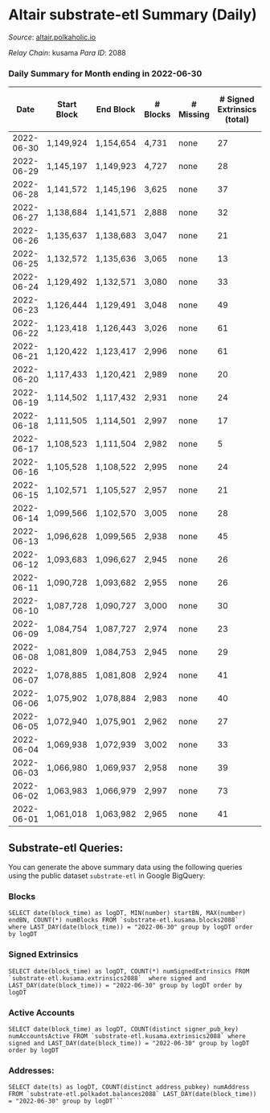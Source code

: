 # Altair substrate-etl Summary (Daily)

_Source_: [altair.polkaholic.io](https://altair.polkaholic.io)

*Relay Chain*: kusama
*Para ID*: 2088



### Daily Summary for Month ending in 2022-06-30


| Date | Start Block | End Block | # Blocks | # Missing | # Signed Extrinsics (total) | # Active Accounts | # Addresses with Balances | # Events | # Transfers | # XCM Transfers In | # XCM Transfers Out |
| ---- | ----------- | --------- | -------- | --------- | --------------------------- | ----------------- | ------------------------- | -------- | ----------- | ------------------ | ------------------- |
| 2022-06-30 | 1,149,924 | 1,154,654 | 4,731 | none  | 27 | 19 | 22,206 | 9,589 | 16 ($1,867.08) |   |   |
| 2022-06-29 | 1,145,197 | 1,149,923 | 4,727 | none  | 28 | 19 | 22,200 | 9,581 | 6 ($377.58) |   | 1 ($343.11) |
| 2022-06-28 | 1,141,572 | 1,145,196 | 3,625 | none  | 37 | 30 | 22,199 | 7,423 | 15 ($111.16) |   |   |
| 2022-06-27 | 1,138,684 | 1,141,571 | 2,888 | none  | 32 | 22 | 22,195 | 5,923 | 10 ($1,872.41) |   |   |
| 2022-06-26 | 1,135,637 | 1,138,683 | 3,047 | none  | 21 | 17 | 22,193 | 6,190 | 3 ($187.62) | 1 ($62.55) | 1 ($62.55) |
| 2022-06-25 | 1,132,572 | 1,135,636 | 3,065 | none  | 13 | 10 | 22,193 | 6,206 | 7 ($18.18) |   | 1 ($5.52) |
| 2022-06-24 | 1,129,492 | 1,132,571 | 3,080 | none  | 33 | 28 | 22,192 | 6,314 | 8 ($14,473.76) | 1 ($0.013) | 1 ($14,418.38) |
| 2022-06-23 | 1,126,444 | 1,129,491 | 3,048 | none  | 49 | 34 | 22,190 | 6,316 | 9 ($12,718.51) |   | 1 ($2.32) |
| 2022-06-22 | 1,123,418 | 1,126,443 | 3,026 | none  | 61 | 31 | 22,189 | 6,359 | 7 ($273.39) |   | 4 ($53.13) |
| 2022-06-21 | 1,120,422 | 1,123,417 | 2,996 | none  | 61 | 40 | 22,186 | 6,299 | 19 ($1,397.73) |   | 4 ($75.54) |
| 2022-06-20 | 1,117,433 | 1,120,421 | 2,989 | none  | 20 | 12 | 22,180 | 6,074 | 7 ($1,441.24) |   | 1 ($0.22) |
| 2022-06-19 | 1,114,502 | 1,117,432 | 2,931 | none  | 24 | 17 | 22,180 | 5,969 | 11 ($525.99) |   |   |
| 2022-06-18 | 1,111,505 | 1,114,501 | 2,997 | none  | 17 | 16 | 22,176 | 6,085 | 8 ($311.78) |   | 3 ($87.26) |
| 2022-06-17 | 1,108,523 | 1,111,504 | 2,982 | none  | 5 | 3 | 22,174 | 5,987 | 1 ($2.48) |   |   |
| 2022-06-16 | 1,105,528 | 1,108,522 | 2,995 | none  | 24 | 19 | 22,174 | 6,104 | 13 ($54,828.46) |   | 1 ($5.05) |
| 2022-06-15 | 1,102,571 | 1,105,527 | 2,957 | none  | 21 | 16 | 22,169 | 6,006 | 7 ($4,591.07) |   |   |
| 2022-06-14 | 1,099,566 | 1,102,570 | 3,005 | none  | 28 | 19 | 22,168 | 6,139 | 10 ($4,430.12) | 1 ($0.038) | 1 ($0.037) |
| 2022-06-13 | 1,096,628 | 1,099,565 | 2,938 | none  | 45 | 25 | 22,165 | 6,086 | 17 ($13,830.71) | 2 ($0.45) | 2 ($0.47) |
| 2022-06-12 | 1,093,683 | 1,096,627 | 2,945 | none  | 26 | 18 | 22,165 | 6,007 | 8 ($18,211.63) |   |   |
| 2022-06-11 | 1,090,728 | 1,093,682 | 2,955 | none  | 26 | 19 | 22,163 | 6,028 | 17 ($2,147.32) |   |   |
| 2022-06-10 | 1,087,728 | 1,090,727 | 3,000 | none  | 30 | 17 | 22,161 | 6,160 | 10 ($358.28) | 3 ($0.35) | 6 ($0.58) |
| 2022-06-09 | 1,084,754 | 1,087,727 | 2,974 | none  | 23 | 19 | 22,158 | 6,049 | 8 ($1,685.37) |   |   |
| 2022-06-08 | 1,081,809 | 1,084,753 | 2,945 | none  | 29 | 19 | 22,156 | 6,025 | 13 ($13,161.05) |   |   |
| 2022-06-07 | 1,078,885 | 1,081,808 | 2,924 | none  | 41 | 25 | 22,155 | 6,027 | 21 ($15,550.70) |   |   |
| 2022-06-06 | 1,075,902 | 1,078,884 | 2,983 | none  | 40 | 28 | 22,151 | 6,136 | 12 ($3,631.77) |   |   |
| 2022-06-05 | 1,072,940 | 1,075,901 | 2,962 | none  | 27 | 19 | 22,150 | 6,049 | 11 ($100.47) |   |   |
| 2022-06-04 | 1,069,938 | 1,072,939 | 3,002 | none  | 33 | 17 | 22,149 | 6,191 | 11 ($406.41) |   |   |
| 2022-06-03 | 1,066,980 | 1,069,937 | 2,958 | none  | 39 | 24 | 22,146 | 6,092 | 14 ($17,872.90) |   |   |
| 2022-06-02 | 1,063,983 | 1,066,979 | 2,997 | none  | 73 | 51 | 22,143 | 6,340 | 22 ($1,007.62) |   | 1 ($0.00) |
| 2022-06-01 | 1,061,018 | 1,063,982 | 2,965 | none  | 41 | 25 | 22,139 | 6,139 | 23 ($3,378.75) |   |   |

## Substrate-etl Queries:
You can generate the above summary data using the following queries using the public dataset `substrate-etl` in Google BigQuery:


### Blocks
```
SELECT date(block_time) as logDT, MIN(number) startBN, MAX(number) endBN, COUNT(*) numBlocks FROM `substrate-etl.kusama.blocks2088`  where LAST_DAY(date(block_time)) = "2022-06-30" group by logDT order by logDT
```


### Signed Extrinsics
```
SELECT date(block_time) as logDT, COUNT(*) numSignedExtrinsics FROM `substrate-etl.kusama.extrinsics2088`  where signed and LAST_DAY(date(block_time)) = "2022-06-30" group by logDT order by logDT
```


### Active Accounts
```
SELECT date(block_time) as logDT, COUNT(distinct signer_pub_key) numAccountsActive FROM `substrate-etl.kusama.extrinsics2088` where signed and LAST_DAY(date(block_time)) = "2022-06-30" group by logDT order by logDT
```


### Addresses:
```
SELECT date(ts) as logDT, COUNT(distinct address_pubkey) numAddress FROM `substrate-etl.polkadot.balances2088` LAST_DAY(date(block_time)) = "2022-06-30" group by logDT```

